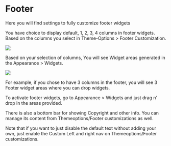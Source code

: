 # Footer

Here you will find settings to fully customize footer widgets

You have choice to display default, 1, 2, 3, 4 columns in footer widgets. Based on the columns you select in Theme-Options > Footer Customization.

![](footerwidget1.png)

Based on your selection of columns, You will see Widget areas generated in the Appearance > Widgets.

![](footerwidget2.png)

For example, if you chose to have 3 columns in the footer, you will see 3 Footer widget areas where you can drop widgets.

To activate footer widgets, go to Appearance > Widgets and just drag n' drop in the areas provided.


There is also a bottom bar for showing Copyright and other info. You can manage its content from Themeoptions/Footer customizations as well. 

Note that if you want to just disable the default text without adding your own, just enable the Custom Left and right nav on Themeoptions/Footer customizations.